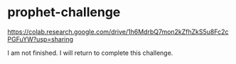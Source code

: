 # prophet-challenge
https://colab.research.google.com/drive/1h6MdrbQ7mon2kZfhZkS5u8Fc2cPGFuYW?usp=sharing

I am not finished. I will return to complete this challenge.
